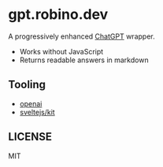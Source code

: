 # gpt.robino.dev

A progressively enhanced [ChatGPT](https://ai.com) wrapper.

- Works without JavaScript
- Returns readable answers in markdown

## Tooling

- [openai](https://github.com/openai)
- [sveltejs/kit](https://github.com/sveltejs/kit)

## LICENSE

MIT
